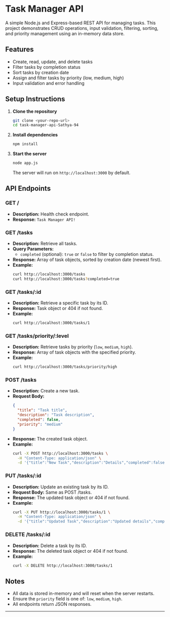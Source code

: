 # Task Manager API

A simple Node.js and Express-based REST API for managing tasks. This project demonstrates CRUD operations, input validation, filtering, sorting, and priority management using an in-memory data store.

## Features
- Create, read, update, and delete tasks
- Filter tasks by completion status
- Sort tasks by creation date
- Assign and filter tasks by priority (low, medium, high)
- Input validation and error handling

## Setup Instructions

1. **Clone the repository**
   ```sh
   git clone <your-repo-url>
   cd task-manager-api-Sathya-94
   ```

2. **Install dependencies**
   ```sh
   npm install
   ```

3. **Start the server**
   ```sh
   node app.js
   ```
   The server will run on `http://localhost:3000` by default.

## API Endpoints

### GET /
- **Description:** Health check endpoint.
- **Response:** `Task Manager API!`

### GET /tasks
- **Description:** Retrieve all tasks.
- **Query Parameters:**
  - `completed` (optional): `true` or `false` to filter by completion status.
- **Response:** Array of task objects, sorted by creation date (newest first).
- **Example:**
  ```sh
  curl http://localhost:3000/tasks
  curl http://localhost:3000/tasks?completed=true
  ```

### GET /tasks/:id
- **Description:** Retrieve a specific task by its ID.
- **Response:** Task object or 404 if not found.
- **Example:**
  ```sh
  curl http://localhost:3000/tasks/1
  ```

### GET /tasks/priority/:level
- **Description:** Retrieve tasks by priority (`low`, `medium`, `high`).
- **Response:** Array of task objects with the specified priority.
- **Example:**
  ```sh
  curl http://localhost:3000/tasks/priority/high
  ```

### POST /tasks
- **Description:** Create a new task.
- **Request Body:**
  ```json
  {
    "title": "Task title",
    "description": "Task description",
    "completed": false,
    "priority": "medium"
  }
  ```
- **Response:** The created task object.
- **Example:**
  ```sh
  curl -X POST http://localhost:3000/tasks \
    -H "Content-Type: application/json" \
    -d '{"title":"New Task","description":"Details","completed":false,"priority":"high"}'
  ```

### PUT /tasks/:id
- **Description:** Update an existing task by its ID.
- **Request Body:** Same as POST /tasks.
- **Response:** The updated task object or 404 if not found.
- **Example:**
  ```sh
  curl -X PUT http://localhost:3000/tasks/1 \
    -H "Content-Type: application/json" \
    -d '{"title":"Updated Task","description":"Updated details","completed":true,"priority":"low"}'
  ```

### DELETE /tasks/:id
- **Description:** Delete a task by its ID.
- **Response:** The deleted task object or 404 if not found.
- **Example:**
  ```sh
  curl -X DELETE http://localhost:3000/tasks/1
  ```

## Notes
- All data is stored in-memory and will reset when the server restarts.
- Ensure the `priority` field is one of: `low`, `medium`, `high`.
- All endpoints return JSON responses.

---
